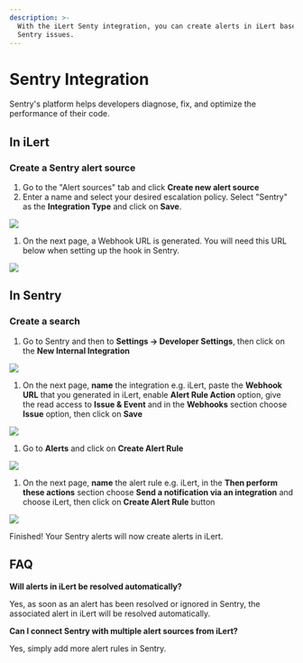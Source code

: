 ```yaml
---
description: >-
  With the iLert Senty integration, you can create alerts in iLert based on
  Sentry issues.
---
```


# Sentry Integration

Sentry's platform helps developers diagnose, fix, and optimize the performance of their code.

## In iLert <a href="in-ilert" id="in-ilert"></a>

### Create a Sentry alert source <a href="create-alert-source" id="create-alert-source"></a>

1. Go to the "Alert sources" tab and click **Create new alert source**
2. Enter a name and select your desired escalation policy. Select "Sentry" as the **Integration Type** and click on **Save**.

![](../.gitbook/assets/Screenshot\_25\_02\_21\__21\_51.png)

1. On the next page, a Webhook URL is generated. You will need this URL below when setting up the hook in Sentry.

![](../.gitbook/assets/Screenshot\_25\_02\_21\__21\_52.png)

## In Sentry <a href="in-splunk" id="in-splunk"></a>

### Create a search <a href="create-action-sequences" id="create-action-sequences"></a>

1. Go to Sentry and then to **Settings -> Developer Settings**, then click on the **New Internal Integration**

![](../.gitbook/assets/Screenshot\_25\_02\_21\__21\_58.png)

1. On the next page,  **name** the integration e.g. iLert, paste the **Webhook URL** that you generated in iLert, enable **Alert Rule Action** option, give the read access to **Issue & Event** and in the **Webhooks** section choose **Issue** option, then click on **Save**

![](../.gitbook/assets/Screenshot\_25\_02\_21\__22\_53.png)

1. Go to **Alerts** and click on **Create Alert Rule**

![](../.gitbook/assets/Screenshot\_25\_02\_21\__22\_08.png)

1. On the next page,  **name** the alert rule e.g. iLert, in the **Then perform these actions** section choose **Send a notification via an  integration** and choose iLert, then click on **Create Alert Rule** button

![](../.gitbook/assets/Screenshot\_25\_02\_21\__22\_10.png)

Finished! Your Sentry alerts will now create alerts in iLert.

## FAQ <a href="faq" id="faq"></a>

**Will alerts in iLert be resolved automatically?**

Yes, as soon as an alert has been resolved or ignored in Sentry, the associated alert in iLert will be resolved automatically.

**Can I connect Sentry with multiple alert sources from iLert?**

Yes, simply add more alert rules in Sentry.
